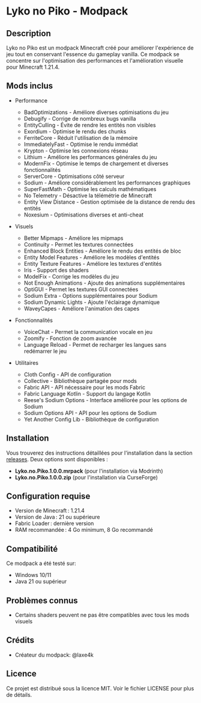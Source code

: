 # Lyko no Piko - Modpack

## Description
Lyko no Piko est un modpack Minecraft créé pour améliorer l'expérience de jeu tout en conservant l'essence du gameplay vanilla. Ce modpack se concentre sur l'optimisation des performances et l'amélioration visuelle pour Minecraft 1.21.4.

## Mods inclus
- Performance
  - BadOptimizations - Améliore diverses optimisations du jeu
  - Debugify - Corrige de nombreux bugs vanilla
  - EntityCulling - Évite de rendre les entités non visibles
  - Exordium - Optimise le rendu des chunks
  - FerriteCore - Réduit l'utilisation de la mémoire
  - ImmediatelyFast - Optimise le rendu immédiat
  - Krypton - Optimise les connexions réseau
  - Lithium - Améliore les performances générales du jeu
  - ModernFix - Optimise le temps de chargement et diverses fonctionnalités
  - ServerCore - Optimisations côté serveur
  - Sodium - Améliore considérablement les performances graphiques
  - SuperFastMath - Optimise les calculs mathématiques
  - No Telemetry - Désactive la télémétrie de Minecraft
  - Entity View Distance - Gestion optimisée de la distance de rendu des entités
  - Noxesium - Optimisations diverses et anti-cheat
  
- Visuels
  - Better Mipmaps - Améliore les mipmaps
  - Continuity - Permet les textures connectées
  - Enhanced Block Entities - Améliore le rendu des entités de bloc
  - Entity Model Features - Améliore les modèles d'entités
  - Entity Texture Features - Améliore les textures d'entités
  - Iris - Support des shaders
  - ModelFix - Corrige les modèles du jeu
  - Not Enough Animations - Ajoute des animations supplémentaires
  - OptiGUI - Permet les textures GUI connectées
  - Sodium Extra - Options supplémentaires pour Sodium
  - Sodium Dynamic Lights - Ajoute l'éclairage dynamique
  - WaveyCapes - Améliore l'animation des capes
  
- Fonctionnalités
  - VoiceChat - Permet la communication vocale en jeu
  - Zoomify - Fonction de zoom avancée
  - Language Reload - Permet de recharger les langues sans redémarrer le jeu
  
- Utilitaires
  - Cloth Config - API de configuration
  - Collective - Bibliothèque partagée pour mods
  - Fabric API - API nécessaire pour les mods Fabric
  - Fabric Language Kotlin - Support du langage Kotlin
  - Reese's Sodium Options - Interface améliorée pour les options de Sodium
  - Sodium Options API - API pour les options de Sodium
  - Yet Another Config Lib - Bibliothèque de configuration

## Installation
Vous trouverez des instructions détaillées pour l'installation dans la section [releases](https://github.com/yourusername/lyko-no-piko-modpack/releases). Deux options sont disponibles :
- **Lyko.no.Piko.1.0.0.mrpack** (pour l'installation via Modrinth)
- **Lyko.no.Piko.1.0.0.zip** (pour l'installation via CurseForge)

## Configuration requise
- Version de Minecraft : 1.21.4​
- Version de Java : 21 ou supérieure​
- Fabric Loader : dernière version​
- RAM recommandée : 4 Go minimum, 8 Go recommandé

## Compatibilité
Ce modpack a été testé sur:
- Windows 10/11
- Java 21 ou supérieur

## Problèmes connus
- Certains shaders peuvent ne pas être compatibles avec tous les mods visuels

## Crédits
- Créateur du modpack: @laxe4k

## Licence
Ce projet est distribué sous la licence MIT. Voir le fichier LICENSE pour plus de détails.
